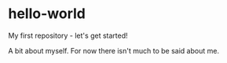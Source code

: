 # hello-world
My first repository - let's get started!

A bit about myself.
For now there isn't much to be said about me.
